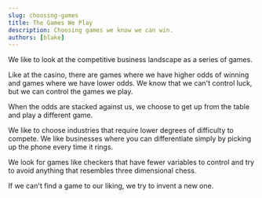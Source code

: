 ```yaml
---
slug: choosing-games
title: The Games We Play
description: Choosing games we know we can win.
authors: [blake]
---
```


We like to look at the competitive business landscape as a series of games.

Like at the casino, there are games where we have higher odds of winning and games where we have lower odds. We know that we can't control luck, but we can control the games we play.

When the odds are stacked against us, we choose to get up from the table and play a different game.

We like to choose industries that require lower degrees of difficulty to compete. We like businesses where you can differentiate simply by picking up the phone every time it rings.

We look for games like checkers that have fewer variables to control and try to avoid anything that resembles three dimensional chess.

If we can't find a game to our liking, we try to invent a new one.
